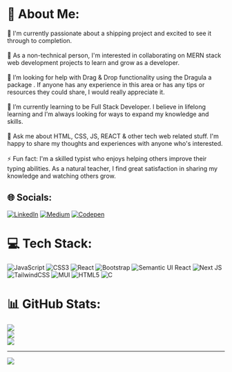 # 💫 About Me:
🔭 I'm currently passionate about a shipping project and excited to see it through to completion.<br><br>👯 As a non-technical person, I'm interested in collaborating on MERN stack web development projects to learn and grow as a developer.<br><br>🤝 I’m looking for help with Drag & Drop functionality using the Dragula a package . If anyone has any experience in this area or has any tips or resources they could share, I would really appreciate it.<br><br>🌱 I’m currently learning to be Full Stack Developer. I believe in lifelong learning and I'm always looking for ways to expand my knowledge and skills.<br><br>💬 Ask me about HTML, CSS, JS, REACT & other tech web related stuff. I'm happy to share my thoughts and experiences with anyone who's interested.<br><br>⚡ Fun fact: I'm a skilled typist who enjoys helping others improve their typing abilities. As a natural teacher, I find great satisfaction in sharing my knowledge and watching others grow.


## 🌐 Socials:
[![LinkedIn](https://img.shields.io/badge/LinkedIn-%230077B5.svg?logo=linkedin&logoColor=white)](https://linkedin.com/in/https://www.linkedin.com/in/dashrath-sharma/) [![Medium](https://img.shields.io/badge/Medium-12100E?logo=medium&logoColor=white)](https://medium.com/@https://medium.com/@Dashrath-Sharma) [![Codepen](https://img.shields.io/badge/Codepen-000000?style=for-the-badge&logo=codepen&logoColor=white)](https://codepen.io/https://codepen.io/Dashrath-Sharma) 

# 💻 Tech Stack:
![JavaScript](https://img.shields.io/badge/javascript-%23323330.svg?style=flat-square&logo=javascript&logoColor=%23F7DF1E) ![CSS3](https://img.shields.io/badge/css3-%231572B6.svg?style=flat-square&logo=css3&logoColor=white) ![React](https://img.shields.io/badge/react-%2320232a.svg?style=flat-square&logo=react&logoColor=%2361DAFB) ![Bootstrap](https://img.shields.io/badge/bootstrap-%23563D7C.svg?style=flat-square&logo=bootstrap&logoColor=white) ![Semantic UI React](https://img.shields.io/badge/Semantic%20UI%20React-%2335BDB2.svg?style=flat-square&logo=SemanticUIReact&logoColor=white) ![Next JS](https://img.shields.io/badge/Next-black?style=flat-square&logo=next.js&logoColor=white) ![TailwindCSS](https://img.shields.io/badge/tailwindcss-%2338B2AC.svg?style=flat-square&logo=tailwind-css&logoColor=white) ![MUI](https://img.shields.io/badge/MUI-%230081CB.svg?style=flat-square&logo=material-ui&logoColor=white) ![HTML5](https://img.shields.io/badge/html5-%23E34F26.svg?style=flat-square&logo=html5&logoColor=white) ![C](https://img.shields.io/badge/c-%2300599C.svg?style=flat-square&logo=c&logoColor=white)
# 📊 GitHub Stats:
![](https://github-readme-stats.vercel.app/api?username=Dashrath-sharma&theme=swift&hide_border=false&include_all_commits=false&count_private=false)<br/>
![](https://github-readme-streak-stats.herokuapp.com/?user=Dashrath-sharma&theme=swift&hide_border=false)<br/>
![](https://github-readme-stats.vercel.app/api/top-langs/?username=Dashrath-sharma&theme=swift&hide_border=false&include_all_commits=false&count_private=false&layout=compact)

---
[![](https://visitcount.itsvg.in/api?id=Dashrath-sharma&icon=0&color=0)](https://visitcount.itsvg.in)

<!-- Proudly created with GPRM ( https://gprm.itsvg.in ) -->
